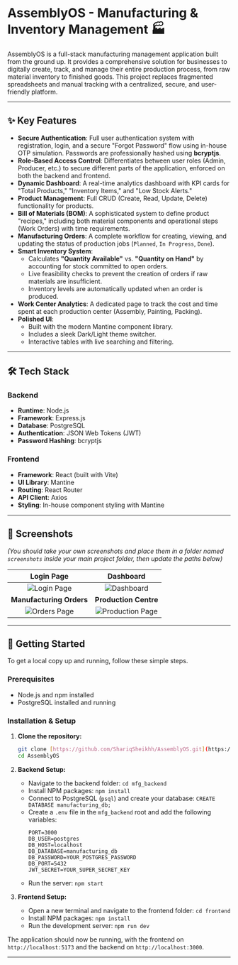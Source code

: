 # AssemblyOS - Manufacturing & Inventory Management 🏭

AssemblyOS is a full-stack manufacturing management application built from the ground up. It provides a comprehensive solution for businesses to digitally create, track, and manage their entire production process, from raw material inventory to finished goods. This project replaces fragmented spreadsheets and manual tracking with a centralized, secure, and user-friendly platform.

---

## ✨ Key Features

* **Secure Authentication**: Full user authentication system with registration, login, and a secure "Forgot Password" flow using in-house OTP simulation. Passwords are professionally hashed using **bcryptjs**.
* **Role-Based Access Control**: Differentiates between user roles (Admin, Producer, etc.) to secure different parts of the application, enforced on both the backend and frontend.
* **Dynamic Dashboard**: A real-time analytics dashboard with KPI cards for "Total Products," "Inventory Items," and "Low Stock Alerts."
* **Product Management**: Full CRUD (Create, Read, Update, Delete) functionality for products.
* **Bill of Materials (BOM)**: A sophisticated system to define product "recipes," including both material components and operational steps (Work Orders) with time requirements.
* **Manufacturing Orders**: A complete workflow for creating, viewing, and updating the status of production jobs (`Planned`, `In Progress`, `Done`).
* **Smart Inventory System**:
    * Calculates **"Quantity Available"** vs. **"Quantity on Hand"** by accounting for stock committed to open orders.
    * Live feasibility checks to prevent the creation of orders if raw materials are insufficient.
    * Inventory levels are automatically updated when an order is produced.
* **Work Center Analytics**: A dedicated page to track the cost and time spent at each production center (Assembly, Painting, Packing).
* **Polished UI**:
    * Built with the modern Mantine component library.
    * Includes a sleek Dark/Light theme switcher.
    * Interactive tables with live searching and filtering.

---

## 🛠️ Tech Stack

### Backend
* **Runtime**: Node.js
* **Framework**: Express.js
* **Database**: PostgreSQL
* **Authentication**: JSON Web Tokens (JWT)
* **Password Hashing**: bcryptjs

### Frontend
* **Framework**: React (built with Vite)
* **UI Library**: Mantine
* **Routing**: React Router
* **API Client**: Axios
* **Styling**: In-house component styling with Mantine

---

## 📸 Screenshots

*(You should take your own screenshots and place them in a folder named `screenshots` inside your main project folder, then update the paths below)*

| Login Page | Dashboard |
| :---: | :---: |
| ![Login Page](screenshots/login.png) | ![Dashboard](screenshots/dashboard.png) |
| **Manufacturing Orders** | **Production Centre** |
| ![Orders Page](screenshots/orders.png) | ![Production Page](screenshots/production.png) |

---

## 🚀 Getting Started

To get a local copy up and running, follow these simple steps.

### Prerequisites
* Node.js and npm installed
* PostgreSQL installed and running

### Installation & Setup

1.  **Clone the repository:**
    ```sh
    git clone [https://github.com/ShariqSheikhh/AssemblyOS.git](https://github.com/ShariqSheikhh/AssemblyOS.git)
    cd AssemblyOS
    ```

2.  **Backend Setup:**
    * Navigate to the backend folder: `cd mfg_backend`
    * Install NPM packages: `npm install`
    * Connect to PostgreSQL (`psql`) and create your database: `CREATE DATABASE manufacturing_db;`
    * Create a `.env` file in the `mfg_backend` root and add the following variables:
        ```env
        PORT=3000
        DB_USER=postgres
        DB_HOST=localhost
        DB_DATABASE=manufacturing_db
        DB_PASSWORD=YOUR_POSTGRES_PASSWORD
        DB_PORT=5432
        JWT_SECRET=YOUR_SUPER_SECRET_KEY
        ```
    * Run the server: `npm start`

3.  **Frontend Setup:**
    * Open a new terminal and navigate to the frontend folder: `cd frontend`
    * Install NPM packages: `npm install`
    * Run the development server: `npm run dev`

The application should now be running, with the frontend on `http://localhost:5173` and the backend on `http://localhost:3000`.

---
